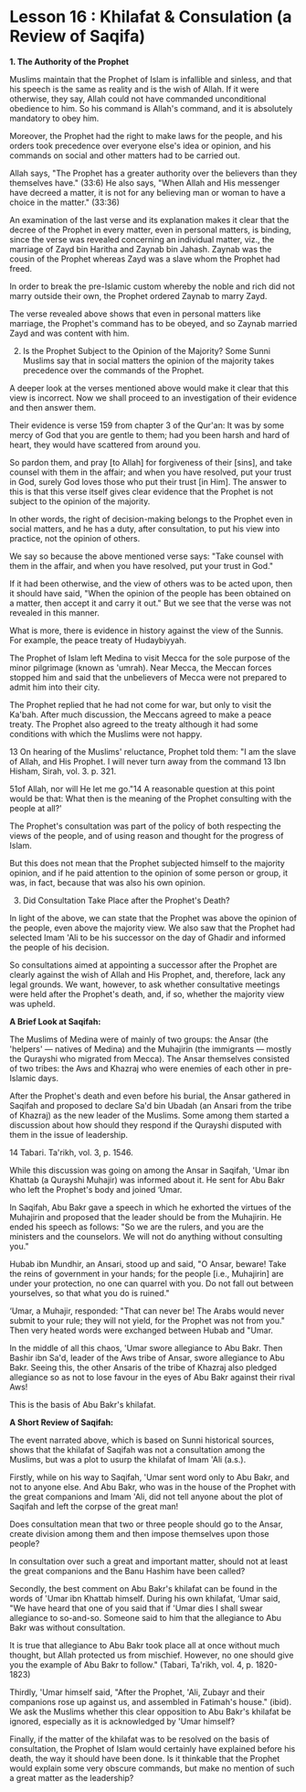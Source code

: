 Lesson 16 : Khilafat & Consulation (a Review of Saqifa)
=======================================================

**1. The Authority of the Prophet**

Muslims maintain that the Prophet of Islam is infallible and sinless,
and that his speech is the same as reality and is the wish of Allah. If
it were otherwise, they say, Allah could not have commanded
unconditional obedience to him. So his command is Allah's command, and
it is absolutely mandatory to obey him.

Moreover, the Prophet had the right to make laws for the people, and
his orders took precedence over everyone else's idea or opinion, and his
commands on social and other matters had to be carried out.

Allah says, "The Prophet has a greater authority over the believers
than they themselves have." (33:6) He also says, "When Allah and His
messenger have decreed a matter, it is not for any believing man or
woman to have a choice in the matter." (33:36)

An examination of the last verse and its explanation makes it clear
that the decree of the Prophet in every matter, even in personal
matters, is binding, since the verse was revealed concerning an
individual matter, viz., the marriage of Zayd bin Haritha and Zaynab bin
Jahash. Zaynab was the cousin of the Prophet whereas Zayd was a slave
whom the Prophet had freed.

In order to break the pre-Islamic custom whereby the noble and rich did
not marry outside their own, the Prophet ordered Zaynab to marry Zayd.

The verse revealed above shows that even in personal matters like
marriage, the Prophet's command has to be obeyed, and so Zaynab married
Zayd and was content with him.

2. Is the Prophet Subject to the Opinion of the Majority? Some Sunni
Muslims say that in social matters the opinion of the majority takes
precedence over the commands of the Prophet.

A deeper look at the verses mentioned above would make it clear that
this view is incorrect. Now we shall proceed to an investigation of
their evidence and then answer them.

Their evidence is verse 159 from chapter 3 of the Qur'an: It was by
some mercy of God that you are gentle to them; had you been harsh and
hard of heart, they would have scattered from around you.

So pardon them, and pray [to Allah] for forgiveness of their [sins],
and take counsel with them in the affair; and when you have resolved,
put your trust in God, surely God loves those who put their trust [in
Him]. The answer to this is that this verse itself gives clear evidence
that the Prophet is not subject to the opinion of the majority.

In other words, the right of decision-making belongs to the Prophet
even in social matters, and he has a duty, after consultation, to put
his view into practice, not the opinion of others.

We say so because the above mentioned verse says: "Take counsel with
them in the affair, and when you have resolved, put your trust in
God."

If it had been otherwise, and the view of others was to be acted upon,
then it should have said, "When the opinion of the people has been
obtained on a matter, then accept it and carry it out." But we see that
the verse was not revealed in this manner.

What is more, there is evidence in history against the view of the
Sunnis. For example, the peace treaty of Hudaybiyyah.

The Prophet of Islam left Medina to visit Mecca for the sole purpose of
the minor pilgrimage (known as 'umrah). Near Mecca, the Meccan forces
stopped him and said that the unbelievers of Mecca were not prepared to
admit him into their city.

The Prophet replied that he had not come for war, but only to visit the
Ka'bah. After much discussion, the Meccans agreed to make a peace
treaty. The Prophet also agreed to the treaty although it had some
conditions with which the Muslims were not happy.

13 On hearing of the Muslims' reluctance, Prophet told them: "I am the
slave of Allah, and His Prophet. I will never turn away from the command
13 Ibn Hisham, Sirah, vol. 3. p. 321.

51of Allah, nor will He let me go."14 A reasonable question at this
point would be that: What then is the meaning of the Prophet consulting
with the people at all?'

The Prophet's consultation was part of the policy of both respecting
the views of the people, and of using reason and thought for the
progress of Islam.

But this does not mean that the Prophet subjected himself to the
majority opinion, and if he paid attention to the opinion of some person
or group, it was, in fact, because that was also his own opinion.

3. Did Consultation Take Place after the Prophet's Death?

In light of the above, we can state that the Prophet was above the
opinion of the people, even above the majority view. We also saw that
the Prophet had selected Imam 'Ali to be his successor on the day of
Ghadir and informed the people of his decision.

So consultations aimed at appointing a successor after the Prophet are
clearly against the wish of Allah and His Prophet, and, therefore, lack
any legal grounds. We want, however, to ask whether consultative
meetings were held after the Prophet's death, and, if so, whether the
majority view was upheld.

**A Brief Look at Saqifah:**

The Muslims of Medina were of mainly of two groups: the Ansar (the
'helpers' — natives of Medina) and the Muhajirin (the immigrants —
mostly the Qurayshi who migrated from Mecca). The Ansar themselves
consisted of two tribes: the Aws and Khazraj who were enemies of each
other in pre-Islamic days.

After the Prophet's death and even before his burial, the Ansar
gathered in Saqifah and proposed to declare Sa'd bin Ubadah (an Ansari
from the tribe of Khazraj) as the new leader of the Muslims. Some among
them started a discussion about how should they respond if the Qurayshi
disputed with them in the issue of leadership.

14 Tabari. Ta'rikh, vol. 3, p. 1546.

While this discussion was going on among the Ansar in Saqifah, 'Umar
ibn Khattab (a Qurayshi Muhajir) was informed about it. He sent for Abu
Bakr who left the Prophet's body and joined ‘Umar.

In Saqifah, Abu Bakr gave a speech in which he exhorted the virtues of
the Muhajirin and proposed that the leader should be from the Muhajirin.
He ended his speech as follows: "So we are the rulers, and you are the
ministers and the counselors. We will not do anything without consulting
you."

Hubab ibn Mundhir, an Ansari, stood up and said, "O Ansar, beware! Take
the reins of government in your hands; for the people [i.e., Muhajirin]
are under your protection, no one can quarrel with you. Do not fall out
between yourselves, so that what you do is ruined."

‘Umar, a Muhajir, responded: "That can never be! The Arabs would never
submit to your rule; they will not yield, for the Prophet was not from
you." Then very heated words were exchanged between Hubab and "Umar.

In the middle of all this chaos, 'Umar swore allegiance to Abu Bakr.
Then Bashir ibn Sa'd, leader of the Aws tribe of Ansar, swore allegiance
to Abu Bakr. Seeing this, the other Ansaris of the tribe of Khazraj also
pledged allegiance so as not to lose favour in the eyes of Abu Bakr
against their rival Aws!

This is the basis of Abu Bakr's khilafat.

**A Short Review of Saqifah:**

The event narrated above, which is based on Sunni historical sources,
shows that the khilafat of Saqifah was not a consultation among the
Muslims, but was a plot to usurp the khilafat of Imam 'Ali (a.s.).

Firstly, while on his way to Saqifah, 'Umar sent word only to Abu Bakr,
and not to anyone else. And Abu Bakr, who was in the house of the
Prophet with the great companions and Imam 'Ali, did not tell anyone
about the plot of Saqifah and left the corpse of the great man!

Does consultation mean that two or three people should go to the Ansar,
create division among them and then impose themselves upon those
people?

In consultation over such a great and important matter, should not at
least the great companions and the Banu Hashim have been called?

Secondly, the best comment on Abu Bakr's khilafat can be found in the
words of 'Umar ibn Khattab himself. During his own khilafat, ‘Umar said,
"We have heard that one of you said that if 'Umar dies I shall swear
allegiance to so-and-so. Someone said to him that the allegiance to Abu
Bakr was without consultation.

It is true that allegiance to Abu Bakr took place all at once without
much thought, but Allah protected us from mischief. However, no one
should give you the example of Abu Bakr to follow." (Tabari, Ta'rikh,
vol. 4, p. 1820-1823)

Thirdly, 'Umar himself said, "After the Prophet, 'Ali, Zubayr and their
companions rose up against us, and assembled in Fatimah's house."
(ibid). We ask the Muslims whether this clear opposition to Abu Bakr's
khilafat be ignored, especially as it is acknowledged by 'Umar
himself?

Finally, if the matter of the khilafat was to be resolved on the basis
of consultation, the Prophet of Islam would certainly have explained
before his death, the way it should have been done. Is it thinkable that
the Prophet would explain some very obscure commands, but make no
mention of such a great matter as the leadership?


